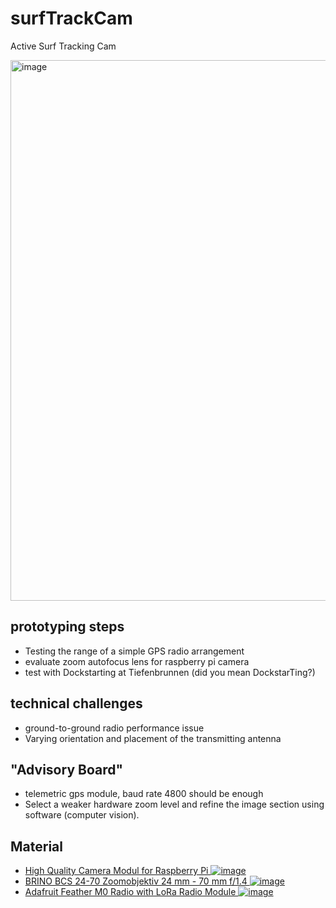 # surfTrackCam
Active Surf Tracking Cam

<img width="865" alt="image" src="https://user-images.githubusercontent.com/16016898/112152294-6d722900-8be2-11eb-94b0-1fde06a003d8.png">

## prototyping steps
* Testing the range of a simple GPS radio arrangement
* evaluate zoom autofocus lens for raspberry pi camera
* test with Dockstarting at Tiefenbrunnen (did you mean DockstarTing?)

## technical challenges
* ground-to-ground radio performance issue
* Varying orientation and placement of the transmitting antenna

## "Advisory Board"
* telemetric gps module, baud rate 4800 should be enough
* Select a weaker hardware zoom level and refine the image section using software (computer vision). 

## Material
* [High Quality Camera Modul for Raspberry Pi ![image](https://user-images.githubusercontent.com/16016898/112148138-cd1a0580-8bdd-11eb-9907-bc8203195be1.png)](https://www.digitec.ch/de/s1/product/raspberry-pi-high-quality-camera-kamera-elektronikmodul-13191763?gclid=Cj0KCQjwo-aCBhC-ARIsAAkNQiujtdPbio0qud9089mpL3Ui47l5W1McYL0u9lTtFpYrHzYYL1r8IlkaApLJEALw_wcB&gclsrc=aw.ds#gallery-open)
* [BRINO BCS 24-70 Zoomobjektiv 24 mm - 70 mm f/1.4 ![image](https://user-images.githubusercontent.com/16016898/112147812-68f74180-8bdd-11eb-92c5-bc963cc0ea50.png)](https://www.microspot.ch/de/foto-video/objektive/objektive--c322000/brino-bcs-24-70-zoomobjektiv-24-mm-70-mm-f-1-4--p0000908053?gclid=Cj0KCQjwo-aCBhC-ARIsAAkNQiuvAM4HwBbRAE4Ajw1Sbz7mMsQlhC_nQQmqOp2kGuwVe_PXtkanH40aAoQIEALw_wcB&gclsrc=aw.ds)
* [Adafruit Feather M0 Radio with LoRa Radio Module ![image](https://user-images.githubusercontent.com/16016898/112147363-e66e8200-8bdc-11eb-952c-9aca3a8e7f7b.jpeg)](https://learn.adafruit.com/adafruit-feather-m0-radio-with-lora-radio-module/overview)
